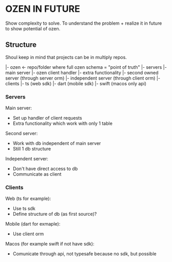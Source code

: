 # OZEN IN FUTURE
Show complexity to solve. To understand the problem + realize it in future to show potential of ozen.

## Structure
Shoul keep in mind that projects can be in multiply repos.

|- ozen <- repo/folder where full ozen schema = "point of truth"
|- servers
  |- main server
    |- ozen client handler
    |- extra functionality
  |- second owned server (through server orm)
  |- independent server (through client orm)
|- clients
  |- ts (web sdk)
  |- dart (mobile sdk)
  |- swift (macos only api)

### Servers

Main server:
- Set up handler of client requests
- Extra functionality which work with only 1 table

Second server:
- Work with db independent of main server
- Still 1 db structure

Independent server:
- Don't have direct access to db
- Communicate as client

### Clients

Web (ts for example):
- Use ts sdk
- Define structure of db (as first source)?

Mobile (dart for exmaple):
- Use client orm

Macos (for example swift if not have sdk):
- Comunicate through api, not typesafe because no sdk, but possible